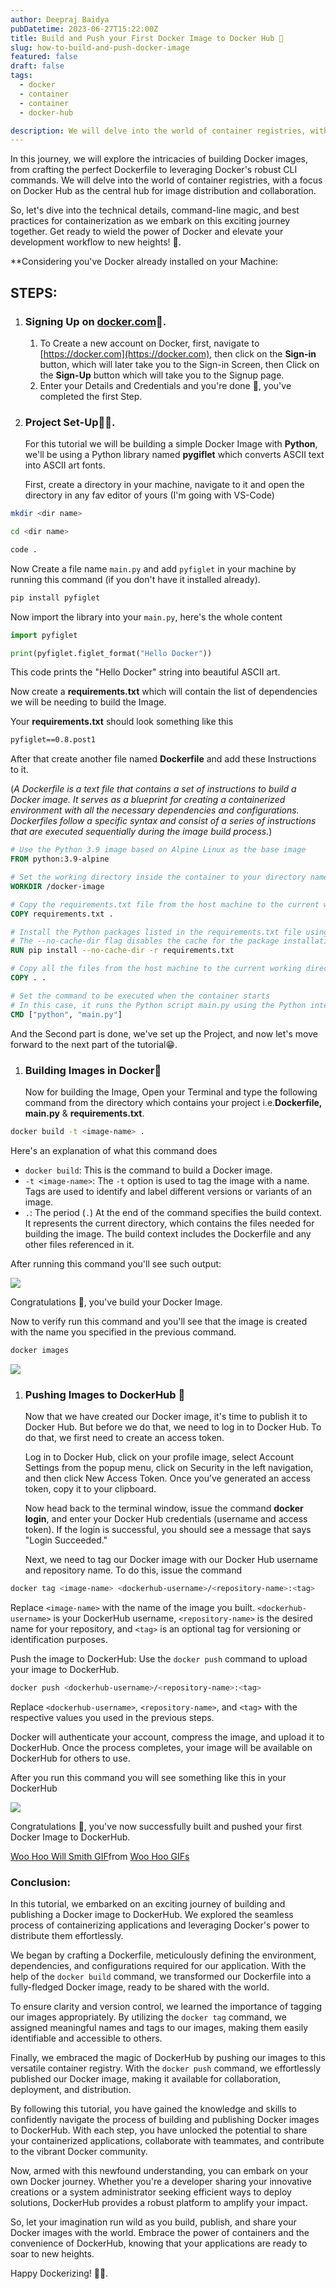 ```yaml
---
author: Deepraj Baidya
pubDatetime: 2023-06-27T15:22:00Z
title: Build and Push your First Docker Image to Docker Hub 🐳
slug: how-to-build-and-push-docker-image
featured: false
draft: false
tags:
  - docker
  - container
  - container
  - docker-hub

description: We will delve into the world of container registries, with a focus on Docker Hub as the central hub for image distribution and collaboration.
---
```


In this journey, we will explore the intricacies of building Docker images, from crafting the perfect Dockerfile to leveraging Docker's robust CLI commands. We will delve into the world of container registries, with a focus on Docker Hub as the central hub for image distribution and collaboration.

So, let's dive into the technical details, command-line magic, and best practices for containerization as we embark on this exciting journey together. Get ready to wield the power of Docker and elevate your development workflow to new heights! 🚀.

\*\*Considering you've Docker already installed on your Machine:

## STEPS:

1. ### Signing Up on [docker.com](http://docker.com)🤘.

   1. To Create a new account on Docker, first, navigate to [https://docker.com](https://docker.com), then click on the **Sign-in** button, which will later take you to the Sign-in Screen, then Click on the **Sign-Up** button which will take you to the Signup page.
   2. Enter your Details and Credentials and you're done 🎊, you've completed the first Step.

2. ### Project Set-Up🧑‍💻.

   For this tutorial we will be building a simple Docker Image with **Python**, we'll be using a Python library named **pygiflet** which converts ASCII text into ASCII art fonts.

   First, create a directory in your machine, navigate to it and open the directory in any fav editor of yours (I'm going with VS-Code)

```bash
mkdir <dir name>
```

```bash
cd <dir name>
```

```bash
code .
```

Now Create a file name `main.py` and add `pyfiglet` in your machine by running this command (if you don't have it installed already).

```bash
pip install pyfiglet
```

Now import the library into your `main.py`, here's the whole content

```python
import pyfiglet

print(pyfiglet.figlet_format("Hello Docker"))
```

This code prints the "Hello Docker" string into beautiful ASCII art.

Now create a **requirements.txt** which will contain the list of dependencies we will be needing to build the Image.

Your **requirements.txt** should look something like this

```markdown
pyfiglet==0.8.post1
```

After that create another file named **Dockerfile** and add these Instructions to it.

(_A Dockerfile is a text file that contains a set of instructions to build a Docker image. It serves as a blueprint for creating a containerized environment with all the necessary dependencies and configurations. Dockerfiles follow a specific syntax and consist of a series of instructions that are executed sequentially during the image build process._)

```dockerfile
# Use the Python 3.9 image based on Alpine Linux as the base image
FROM python:3.9-alpine

# Set the working directory inside the container to your directory name
WORKDIR /docker-image

# Copy the requirements.txt file from the host machine to the current working directory in the container
COPY requirements.txt .

# Install the Python packages listed in the requirements.txt file using pip
# The --no-cache-dir flag disables the cache for the package installation
RUN pip install --no-cache-dir -r requirements.txt

# Copy all the files from the host machine to the current working directory in the container
COPY . .

# Set the command to be executed when the container starts
# In this case, it runs the Python script main.py using the Python interpreter
CMD ["python", "main.py"]
```

And the Second part is done, we've set up the Project, and now let's move forward to the next part of the tutorial😁.

1. ### Building Images in Docker🐋

   Now for building the Image, Open your Terminal and type the following command from the directory which contains your project i.e.**Dockerfile, main.py** & **requirements.txt**.

```bash
docker build -t <image-name> .
```

Here's an explanation of what this command does

- `docker build`: This is the command to build a Docker image.
- `-t <image-name>`: The `-t` option is used to tag the image with a name. Tags are used to identify and label different versions or variants of an image.
- `.`: The period (`.`) At the end of the command specifies the build context. It represents the current directory, which contains the files needed for building the image. The build context includes the Dockerfile and any other files referenced in it.

After running this command you'll see such output:

![](https://cdn.hashnode.com/res/hashnode/image/upload/v1687881462376/e146179f-8b45-4674-9202-757f5e4e6a3b.png)

Congratulations 🎊, you've build your Docker Image.

Now to verify run this command and you'll see that the image is created with the name you specified in the previous command.

```bash
docker images
```

![](https://cdn.hashnode.com/res/hashnode/image/upload/v1687881626308/2badd700-6bb6-41af-9e1f-7501d1edbaa2.png)

1. ### Pushing Images to DockerHub 🚀

   Now that we have created our Docker image, it's time to publish it to Docker Hub. But before we do that, we need to log in to Docker Hub. To do that, we first need to create an access token.

   Log in to Docker Hub, click on your profile image, select Account Settings from the popup menu, click on Security in the left navigation, and then click New Access Token. Once you’ve generated an access token, copy it to your clipboard.

   Now head back to the terminal window, issue the command **docker login**, and enter your Docker Hub credentials (username and access token). If the login is successful, you should see a message that says "Login Succeeded."

   Next, we need to tag our Docker image with our Docker Hub username and repository name. To do this, issue the command

```bash
docker tag <image-name> <dockerhub-username>/<repository-name>:<tag>
```

Replace `<image-name>` with the name of the image you built. `<dockerhub-username>` is your DockerHub username, `<repository-name>` is the desired name for your repository, and `<tag>` is an optional tag for versioning or identification purposes.

Push the image to DockerHub: Use the `docker push` command to upload your image to DockerHub.

```bash
docker push <dockerhub-username>/<repository-name>:<tag>
```

Replace `<dockerhub-username>`, `<repository-name>`, and `<tag>` with the respective values you used in the previous steps.

Docker will authenticate your account, compress the image, and upload it to DockerHub. Once the process completes, your image will be available on DockerHub for others to use.

After you run this command you will see something like this in your DockerHub

![](https://cdn.hashnode.com/res/hashnode/image/upload/v1687884395681/f77cd608-e099-4fe3-a00c-57a6c947be57.png)

Congratulations 🎊, you've now successfully built and pushed your first Docker Image to DockerHub.

<div class="tenor-gif-embed" data-postid="24077037" data-share-method="host" data-aspect-ratio="1.77778" data-width="100%"><a href="https://tenor.com/view/woo-hoo-will-smith-welcome-to-earth-we-did-it-we-made-it-gif-24077037">Woo Hoo Will Smith GIF</a>from <a href="https://tenor.com/search/woo+hoo-gifs">Woo Hoo GIFs</a></div> <script type="text/javascript" async src="https://tenor.com/embed.js"></script>

### Conclusion:

In this tutorial, we embarked on an exciting journey of building and publishing a Docker image to DockerHub. We explored the seamless process of containerizing applications and leveraging Docker's power to distribute them effortlessly.

We began by crafting a Dockerfile, meticulously defining the environment, dependencies, and configurations required for our application. With the help of the `docker build` command, we transformed our Dockerfile into a fully-fledged Docker image, ready to be shared with the world.

To ensure clarity and version control, we learned the importance of tagging our images appropriately. By utilizing the `docker tag` command, we assigned meaningful names and tags to our images, making them easily identifiable and accessible to others.

Finally, we embraced the magic of DockerHub by pushing our images to this versatile container registry. With the `docker push` command, we effortlessly published our Docker image, making it available for collaboration, deployment, and distribution.

By following this tutorial, you have gained the knowledge and skills to confidently navigate the process of building and publishing Docker images to DockerHub. With each step, you have unlocked the potential to share your containerized applications, collaborate with teammates, and contribute to the vibrant Docker community.

Now, armed with this newfound understanding, you can embark on your own Docker journey. Whether you're a developer sharing your innovative creations or a system administrator seeking efficient ways to deploy solutions, DockerHub provides a robust platform to amplify your impact.

So, let your imagination run wild as you build, publish, and share your Docker images with the world. Embrace the power of containers and the convenience of DockerHub, knowing that your applications are ready to soar to new heights.

Happy Dockerizing! 🐳🚀.
